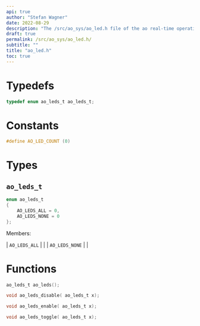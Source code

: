 ```yaml
---
api: true
author: "Stefan Wagner"
date: 2022-08-29
description: "The /src/ao_sys/ao_led.h file of the ao real-time operating system."
draft: true
permalink: /src/ao_sys/ao_led.h/
subtitle: ""
title: "ao_led.h"
toc: true
---
```


# Typedefs

```c
typedef enum ao_leds_t ao_leds_t;
```

# Constants

```c
#define AO_LED_COUNT (0)
```

# Types

## `ao_leds_t`

```c
enum ao_leds_t
{
    AO_LEDS_ALL = 0,
    AO_LEDS_NONE = 0
};
```

Members:

| `AO_LEDS_ALL` | |
| `AO_LEDS_NONE` | |

# Functions

```c
ao_leds_t ao_leds();
```

```c
void ao_leds_disable( ao_leds_t x);
```

```c
void ao_leds_enable( ao_leds_t x);
```

```c
void ao_leds_toggle( ao_leds_t x);
```


